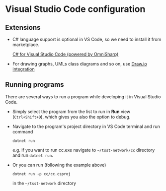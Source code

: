 # Visual Studio Code configuration
## Extensions
- C# language support is optional in VS Code, so we need to install it from marketplace.

  [C# for Visual Studio Code (powered by OmniSharp)](https://marketplace.visualstudio.com/items?itemName=ms-dotnettools.csharp)

- For drawing graphs, UMLs class diagrams and so on, use [Draw.io integration](https://marketplace.visualstudio.com/items?itemName=hediet.vscode-drawio)


## Running programs

There are several ways to run a program while developing it in Visual Studio Code.

- Simply select the program from the list to run in **Run** view (`Ctrl+Shift+D`), which gives you also the option to debug.

- Navigate to the program's project directory in VS Code terminal and run command

  `dotnet run`

  e.g. if you want to run cc.exe navigate to `~/tsst-network/cc` directory and run `dotnet run`.

- Or you can run (following the example above)

  `dotnet run -p cc/cc.csproj`

  in the `~/tsst-network` directory

